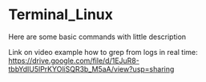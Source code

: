 # Terminal_Linux
Here are some basic commands with little description

Link on video example how to grep from logs in real time:
https://drive.google.com/file/d/1EJuR8-tbbYdIU5lPrKYOliSQR3b_M5aA/view?usp=sharing
